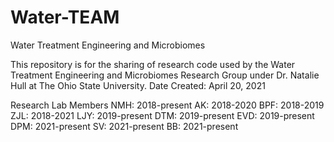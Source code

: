 # Water-TEAM
Water Treatment Engineering and Microbiomes

This repository is for the sharing of research code used by the Water Treatment Engineering and Microbiomes Research Group under Dr. Natalie Hull at The Ohio State University.
Date Created: April 20, 2021

Research Lab Members
NMH: 2018-present
AK: 2018-2020
BPF: 2018-2019
ZJL: 2018-2021
LJY: 2019-present
DTM: 2019-present
EVD: 2019-present
DPM: 2021-present
SV: 2021-present
BB: 2021-present
